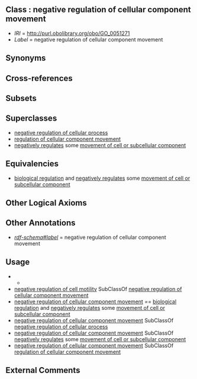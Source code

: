 
## Class : negative regulation of cellular component movement

 * *IRI* = http://purl.obolibrary.org/obo/GO_0051271
 * *Label* = negative regulation of cellular component movement

## Synonyms


## Cross-references


## Subsets


## Superclasses

 * [negative regulation of cellular process](../../GO/23/GO_0048523.md)
 * [regulation of cellular component movement](../../GO/70/GO_0051270.md)
 * [negatively regulates](../../RO/12/RO_0002212.md) some [movement of cell or subcellular component](../../GO/28/GO_0006928.md)

## Equivalencies

 * [biological regulation](../../GO/07/GO_0065007.md) and [negatively regulates](../../RO/12/RO_0002212.md) some [movement of cell or subcellular component](../../GO/28/GO_0006928.md)

## Other Logical Axioms


## Other Annotations

 * *[rdf-schema#label](../../el/rdf-schema#label.md)* = negative regulation of cellular component movement

## Usage

 * -
 * [negative regulation of cell motility](../../GO/46/GO_2000146.md) SubClassOf [negative regulation of cellular component movement](../../GO/71/GO_0051271.md)
 * [negative regulation of cellular component movement](../../GO/71/GO_0051271.md) == [biological regulation](../../GO/07/GO_0065007.md) and [negatively regulates](../../RO/12/RO_0002212.md) some [movement of cell or subcellular component](../../GO/28/GO_0006928.md)
 * [negative regulation of cellular component movement](../../GO/71/GO_0051271.md) SubClassOf [negative regulation of cellular process](../../GO/23/GO_0048523.md)
 * [negative regulation of cellular component movement](../../GO/71/GO_0051271.md) SubClassOf [negatively regulates](../../RO/12/RO_0002212.md) some [movement of cell or subcellular component](../../GO/28/GO_0006928.md)
 * [negative regulation of cellular component movement](../../GO/71/GO_0051271.md) SubClassOf [regulation of cellular component movement](../../GO/70/GO_0051270.md)

## External Comments

